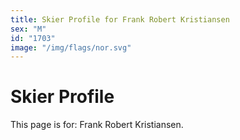 ```yaml
---
title: Skier Profile for Frank Robert Kristiansen
sex: "M"
id: "1703"
image: "/img/flags/nor.svg" 
---
```


# Skier Profile

This page is for: Frank Robert Kristiansen.
    